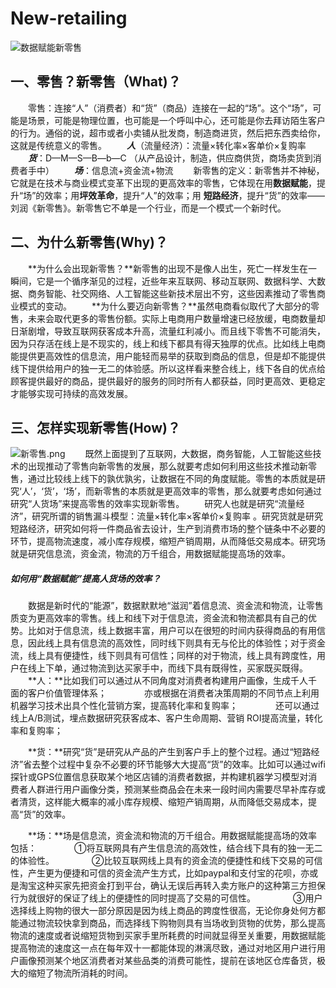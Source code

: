 # New-retailing
 ![数据赋能新零售](https://upload-images.jianshu.io/upload_images/18544496-d44be3028b2f843c.jpg?imageMogr2/auto-orient/strip%7CimageView2/2/w/1240)
## 一、零售？新零售（What)？
  &emsp;&emsp;零售：连接“人”（消费者）和“货”（商品）连接在一起的“场”。这个“场”，可能是场景，可能是物理位置，也可能是一个呼叫中心，还可能是你去拜访陌生客户的行为。通俗的说，超市或者小卖铺从批发商，制造商进货，然后把东西卖给你，这就是传统意义的零售。
&emsp;&emsp;***人***（流量经济）：流量×转化率×客单价×复购率 
&emsp;&emsp;***货***：D—M—S—B—b—C （从产品设计，制造，供应商供货，商场卖货到消费者手中）
&emsp;&emsp;***场***：信息流+资金流+物流 
&emsp;&emsp;新零售的定义：新零售并不神秘，它就是在技术与商业模式变革下出现的更高效率的零售，它体现在用**数据赋能**，提升“场”的效率；用**坪效革命**，提升“人”的效率；用 **短路经济**，提升“货”的效率——刘润《新零售》。新零售它不单是一个行业，而是一个模式一个新时代。
## 二、为什么新零售(Why)？
&emsp;&emsp;**为什么会出现新零售？**新零售的出现不是像人出生，死亡一样发生在一瞬间，它是一个循序渐见的过程，近些年来互联网、移动互联网、数据科学、大数据、商务智能、社交网络、人工智能这些新技术层出不穷，这些因素推动了零售商业模式的变动。
&emsp;&emsp;**为什么要迈向新零售？**虽然电商看似取代了大部分的零售，未来会取代更多的零售份额。实际上电商用户数量增速已经放缓，电商数量却日渐剧增，导致互联网获客成本升高，流量红利减小。而且线下零售不可能消失，因为只存活在线上是不现实的，线上和线下都具有得天独厚的优点。比如线上电商能提供更高效性的信息流，用户能轻而易举的获取到商品的信息，但是却不能提供线下提供给用户的独一无二的体验感。所以这样看来整合线上，线下各自的优点给顾客提供最好的商品，提供最好的服务的同时所有人都获益，同时更高效、更稳定才能够实现可持续的高效发展。

## 三、怎样实现新零售(How)？
![新零售.png](https://upload-images.jianshu.io/upload_images/18544496-2a4030f2c7ef3ed0.png?imageMogr2/auto-orient/strip%7CimageView2/2/w/1240)
&emsp;&emsp;既然上面提到了互联网，大数据，商务智能，人工智能这些技术的出现推动了零售向新零售的发展，那么就要考虑如何利用这些技术推动新零售，通过比较线上线下的孰优孰劣，让数据在不同的角度赋能。零售的本质就是研究‘人’，‘货’，‘场’，而新零售的本质就是更高效率的零售，那么就要考虑如何通过研究“人货场”来提高零售的效率实现新零售。
&emsp;&emsp;研究人也就是研究“流量经济”，研究所谓的销售漏斗模型：流量×转化率×客单价×复购率 。研究货就是研究短路经济，研究如何将一件商品省去设计，生产到消费市场的整个链条中不必要的环节，提高物流速度，减小库存规模，缩短产销周期，从而降低交易成本。研究场就是研究信息流，资金流，物流的万千组合，用数据赋能提高场的效率。
##### 如何用“数据赋能”提高人货场的效率？
&emsp;&emsp;数据是新时代的“能源”，数据默默地“滋润”着信息流、资金流和物流，让零售质变为更高效率的零售。线上和线下对于信息流，资金流和物流都具有自己的优势。比如对于信息流，线上数据丰富，用户可以在很短的时间内获得商品的有用信息，因此线上具有信息流的高效性，同时线下则具有无与伦比的体验性；对于资金流，线上具有便捷性，线下则具有可信性；同样的对于物流，线上具有跨度性，用户在线上下单，通过物流到达买家手中，而线下具有既得性，买家既买既得。
&emsp;&emsp;**人：**比如我们可以通过从不同角度对消费者构建用户画像，生成千人千面的客户价值管理体系；
&emsp;&emsp;&emsp;&emsp;亦或根据在消费者决策周期的不同节点上利用机器学习技术出具个性化营销方案，提高转化率和复购率；
&emsp;&emsp;&emsp;&emsp;还可以通过线上A/B测试，埋点数据研究获客成本、客户生命周期、营销 ROI提高流量，转化率和复购率；

&emsp;&emsp;**货：**研究“货”是研究从产品的产生到客户手上的整个过程。通过“短路经济”省去整个过程中复杂不必要的环节能够大大提高“货”的效率。比如可以通过wifi探针或GPS位置信息获取某个地区店铺的消费者数据，并构建机器学习模型对消费者人群进行用户画像分类，预测某些商品会在未来一段时间内需要尽早补库存或者清货，这样能大概率的减小库存规模、缩短产销周期，从而降低交易成本，提高“货”的效率。

&emsp;&emsp;**场：**场是信息流，资金流和物流的万千组合。用数据赋能提高场的效率包括：
&emsp;&emsp;&emsp;&emsp;①将互联网具有产生信息流的高效性，结合线下具有的独一无二的体验性。
&emsp;&emsp;&emsp;&emsp;②比较互联网线上具有的资金流的便捷性和线下交易的可信性，产生更为便捷和可信的资金流产生方式，比如paypal和支付宝的花呗，亦或是淘宝这种买家先把资金打到平台，确认无误后再转入卖方账户的这种第三方担保行为就很好的保证了线上的便捷性的同时提高了交易的可信性。
&emsp;&emsp;&emsp;&emsp;③用户选择线上购物的很大一部分原因是因为线上商品的跨度性很高，无论你身处何方都能通过物流较快拿到商品，而选择线下购物则具有当场收到货物的优势，那么提高物流的速度或者说缩短货物到买家手里所耗费的时间就显得至关重要，用数据赋能提高物流的速度这一点在每年双十一都能体现的淋漓尽致，通过对地区用户进行用户画像预测某个地区消费者对某些品类的消费可能性，提前在该地区仓库备货，极大的缩短了物流所消耗的时间。 
